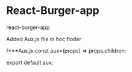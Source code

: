 # React-Burger-app
react-burger-app




Added Aux.js file in hoc floder

/***Aux.js
const aux=(props) => props.children;

export default aux;
